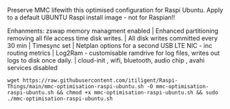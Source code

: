 Preserve MMC lifewith this optimised configuration for Raspi Ubuntu. Apply to a default UBUNTU Raspi install image - not for Raspian!! 
    
Enhanments:
zswap memory managment enabled |
Enhanced partitioning removing all file access time disk writes. | 
All disk writes committed every 30 min |
Timesync set |
Netplan options for a second USB LTE NIC - inc routing metrics |
Log2Ram - customisable ramdrive for log files, writes out logs to disk once daily. |
cloud-init , wifi, bluetooth, audio chip , avahi services disabled

    wget https://raw.githubusercontent.com/itiligent/Raspi-Things/main/mmc-optimisation-raspi-ubuntu.sh -O mmc-optimisation-raspi-ubuntu.sh && chmod +x mmc-optimisation-raspi-ubuntu.sh && sudo ./mmc-optimisation-raspi-ubuntu.sh
